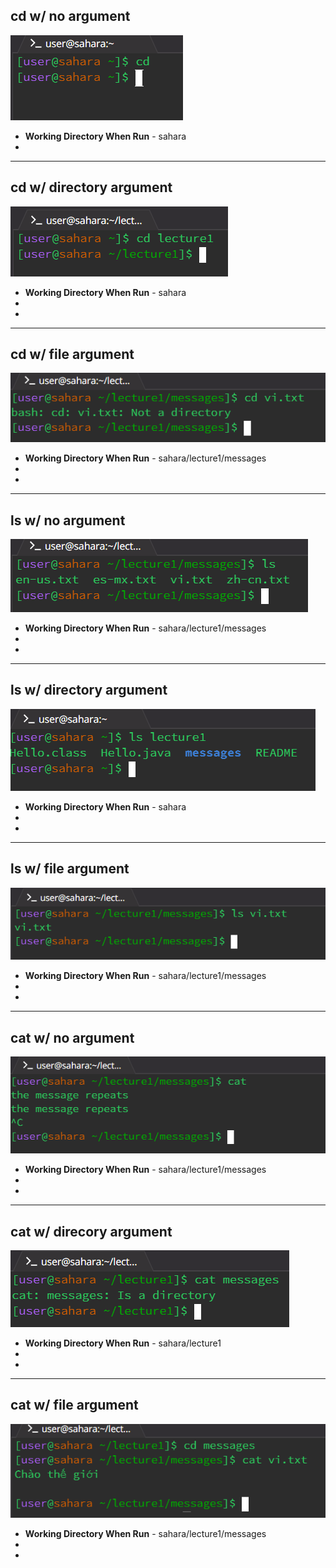 ## **cd w/ no argument**
![cd w/ no argument](Photos/Lab1/cd_plain.png)
* **Working Directory When Run** - sahara
* 
---
## **cd w/ directory argument**
![cd w/ directory argument](Photos/Lab1/cd_dir_arg.png)
* **Working Directory When Run** - sahara
* 
*
---
## **cd w/ file argument**
![cd w/ file argument](Photos/Lab1/cd__file_arg.png)
* **Working Directory When Run** - sahara/lecture1/messages
* 
*
---
## **ls w/ no argument**
![ls w/ no argument](Photos/Lab1/ls_plain.png)
* **Working Directory When Run** - sahara/lecture1/messages
* 
*
---
## **ls w/ directory argument**
![ls w/ directory argument](Photos/Lab1/ls_dir_arg.png)
* **Working Directory When Run** - sahara
* 
*
---
## **ls w/ file argument**
![ls w/ file argument](Photos/Lab1/ls_file_arg.png)
* **Working Directory When Run** - sahara/lecture1/messages
* 
*
---
## **cat w/ no argument**
![cat w/ no argument](Photos/Lab1/cat_no_arg.png)
* **Working Directory When Run** - sahara/lecture1/messages
* 
*
---
## **cat w/ direcory argument**
![cat w/ directory argument](Photos/Lab1/cat_dir_arg.png)
* **Working Directory When Run** - sahara/lecture1
* 
*
---
## **cat w/ file argument**
![cat w/ file argument](Photos/Lab1/cat_file_arg.png)
* **Working Directory When Run** - sahara/lecture1/messages
* 
*
